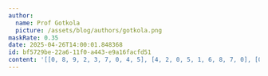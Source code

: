 ```yaml
---
author:
  name: Prof Gotkola
  picture: /assets/blog/authors/gotkola.png
maskRate: 0.35
date: 2025-04-26T14:00:01.848368
id: bf5729be-22a6-11f0-a443-e9a16facfd51
content: '[[0, 8, 9, 2, 3, 7, 0, 4, 5], [4, 2, 0, 5, 1, 6, 8, 7, 0], [0, 6, 7, 9, 8, 4, 0, 3, 0], [7, 0, 8, 1, 0, 2, 4, 0, 0], [2, 0, 0, 0, 6, 0, 3, 5, 7], [6, 5, 0, 0, 9, 3, 2, 0, 0], [8, 7, 6, 0, 2, 5, 9, 0, 4], [9, 0, 2, 0, 7, 1, 5, 0, 0], [0, 1, 5, 6, 4, 9, 7, 0, 0]]'
---
```

